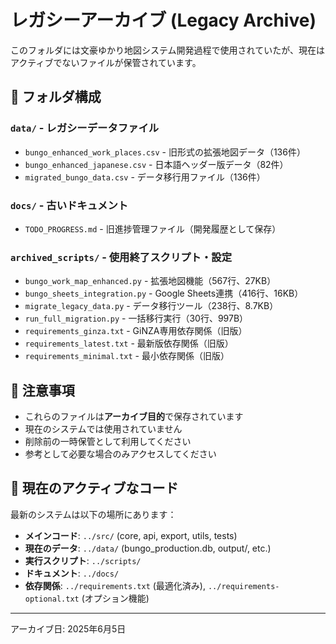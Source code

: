 # レガシーアーカイブ (Legacy Archive)

このフォルダには文豪ゆかり地図システム開発過程で使用されていたが、現在はアクティブでないファイルが保管されています。

## 📁 フォルダ構成

### `data/` - レガシーデータファイル
- `bungo_enhanced_work_places.csv` - 旧形式の拡張地図データ（136件）
- `bungo_enhanced_japanese.csv` - 日本語ヘッダー版データ（82件）  
- `migrated_bungo_data.csv` - データ移行用ファイル（136件）

### `docs/` - 古いドキュメント
- `TODO_PROGRESS.md` - 旧進捗管理ファイル（開発履歴として保存）

### `archived_scripts/` - 使用終了スクリプト・設定
- `bungo_work_map_enhanced.py` - 拡張地図機能（567行、27KB）
- `bungo_sheets_integration.py` - Google Sheets連携（416行、16KB）
- `migrate_legacy_data.py` - データ移行ツール（238行、8.7KB）
- `run_full_migration.py` - 一括移行実行（30行、997B）
- `requirements_ginza.txt` - GiNZA専用依存関係（旧版）
- `requirements_latest.txt` - 最新版依存関係（旧版）
- `requirements_minimal.txt` - 最小依存関係（旧版）

## 🚫 **注意事項**

- これらのファイルは**アーカイブ目的**で保存されています
- 現在のシステムでは使用されていません
- 削除前の一時保管として利用してください
- 参考として必要な場合のみアクセスしてください

## 🔄 **現在のアクティブなコード**

最新のシステムは以下の場所にあります：
- **メインコード**: `../src/` (core, api, export, utils, tests)
- **現在のデータ**: `../data/` (bungo_production.db, output/, etc.)
- **実行スクリプト**: `../scripts/`
- **ドキュメント**: `../docs/`
- **依存関係**: `../requirements.txt` (最適化済み), `../requirements-optional.txt` (オプション機能)

---
アーカイブ日: 2025年6月5日 